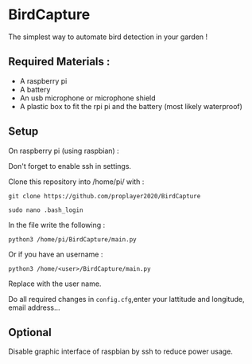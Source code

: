 # BirdCapture
The simplest way to automate bird detection in your garden !

## Required Materials :
- A raspberry pi
- A battery
- An usb microphone or microphone shield
- A plastic box to fit the rpi pi and the battery (most likely waterproof)

## Setup
On raspberry pi (using raspbian) :

Don't forget to enable ssh in settings.

Clone this repository into /home/pi/ with :

```git clone https://github.com/proplayer2020/BirdCapture```

```sudo nano .bash_login```

In the file write the following : 

```python3 /home/pi/BirdCapture/main.py```

Or if you have an username :

```python3 /home/<user>/BirdCapture/main.py```

Replace <user> with the user name.

Do all required changes in ```config.cfg```,enter your lattitude and longitude, email address...
## Optional
Disable graphic interface of raspbian by ssh to reduce power usage.
